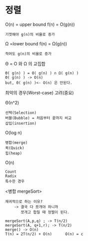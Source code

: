 # 정렬
O(n) 	= upper bound f(n) = O(g(n)) 

	기껏해야 g(n)의 비율로 증가

Ω	=lower bound  f(n) = Ω(g(n))

	적어도 g(n)의 비율로 증가

Θ	= O 와 Ω 의 교집합

	Θ( g(n) ) = O( g(n) ) ∩ Ω( g(n) )
	Θ( g(n) ) -> O(n)
	but, Θ( g(n) )<- O(n) 은 안된다.
 
최악의 경우(Worst-case) 고려(중요)


Θ(n^2)

	선택(Selection)
	버블(Bubble) = 처음부터 끝까지 비교
	삽입(insertion)
    
O(log n)

	병합(merge)	
	퀵(Quick)	
	힙(heap)

O(n)

	Count
	Radix
	특수한 경우

<병합 mergeSort>

	재귀적으로 하는 이유?
		-> 결국 다 쪼개야 하니까
       	   쪼개고 합칠 때 정렬이 된다.

	mergeSort(A,p,q) ; -> T(n/2)
	mergeSort(A, q+1,r); -> T(n/2)
	merge() -> O(n)
	T(n) = 2T(n/2) + O(n)      O(n) = c












